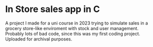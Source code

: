 # In Store sales app in C
A project I made for a uni course in 2023 trying to simulate sales in a grocery store-like enviroment with stock and user management.  
Probably lots of bad code, since this was my first coding project.  
Uploaded for archival purposes.
